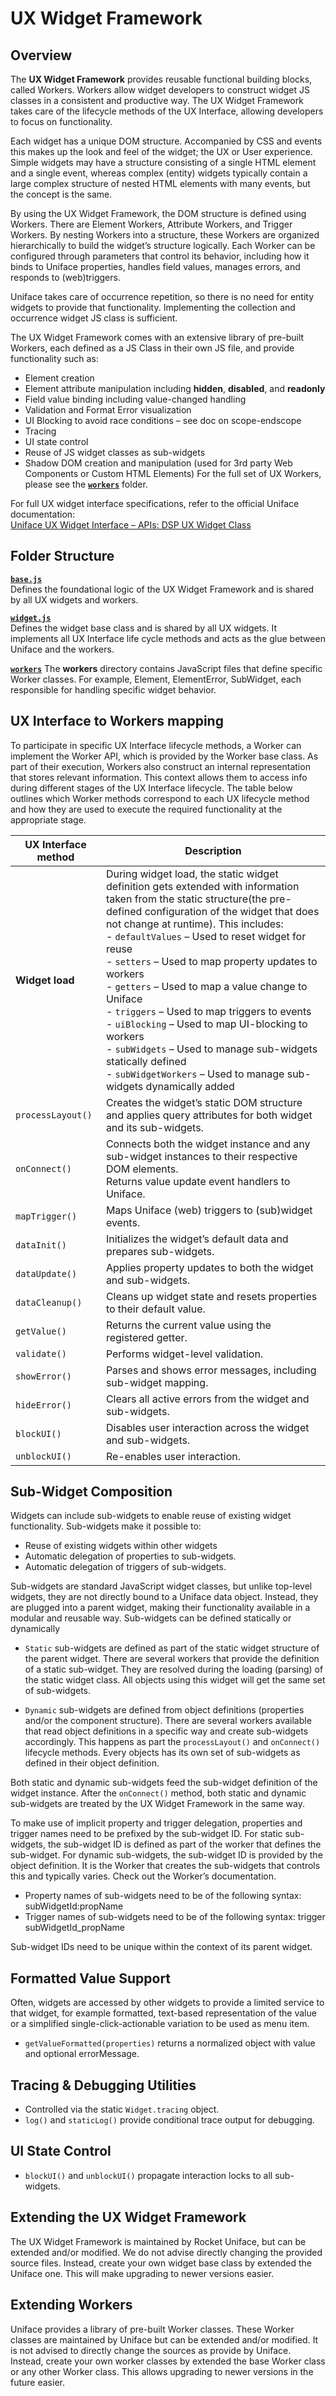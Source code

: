 # UX Widget Framework

## Overview

The **UX Widget Framework** provides reusable functional building blocks, called Workers. Workers allow widget developers to construct widget JS classes in a consistent and productive way. The UX Widget Framework takes care of the lifecycle methods of the UX Interface, allowing developers to focus on functionality.

Each widget has a unique DOM structure. Accompanied by CSS and events this makes up the look and feel of the widget; the UX or User experience. Simple widgets may have a structure consisting of a single HTML element and a single event, whereas complex (entity) widgets typically contain a large complex structure of nested HTML elements with many events, but the concept is the same.

By using the UX Widget Framework, the DOM structure is defined using Workers. There are Element Workers, Attribute Workers, and Trigger Workers. By nesting Workers into a structure, these Workers are organized hierarchically to build the widget’s structure logically. Each Worker can be configured through parameters that control its behavior, including how it binds to Uniface properties, handles field values, manages errors, and responds to (web)triggers.

Uniface takes care of occurrence repetition, so there is no need for entity widgets to provide that functionality. Implementing the collection and occurrence widget JS class is sufficient.

The UX Widget Framework comes with an extensive library of pre-built Workers, each defined as a JS Class in their own JS file, and provide functionality such as:

- Element creation
- Element attribute manipulation including **hidden**, **disabled**, and **readonly**
- Field value binding including value-changed handling
- Validation and Format Error visualization
- UI Blocking to avoid race conditions – see doc on scope-endscope
- Tracing
- UI state control
- Reuse of JS widget classes as sub-widgets
- Shadow DOM creation and manipulation (used for 3rd party Web Components or Custom HTML Elements)
For the full set of UX Workers, please see the [**`workers`**](./workers/) folder.

For full UX widget interface specifications, refer to the official Uniface documentation:  
 [Uniface UX Widget Interface – APIs: DSP UX Widget Class](https://docs.rocketsoftware.com/bundle/uniface_104/page/evh1701459402966.html)


## Folder Structure

**[`base.js`](./common/base.js)**  
  Defines the foundational logic of the UX Widget Framework and is shared by all UX widgets and workers.
 
**[`widget.js`](./common/widget.js)**  
  Defines the widget base class and is shared by all UX widgets. It implements all UX Interface life cycle methods and acts as the glue between Uniface and the workers.
 
[**`workers`**](./workers/)
The **workers** directory contains JavaScript files that define specific Worker classes. For example, Element, ElementError, SubWidget, each responsible for handling specific widget behavior.


## UX Interface to Workers mapping

To participate in specific UX Interface lifecycle methods, a Worker can implement the Worker API, which is provided by the Worker base class. As part of their execution, Workers also construct an internal representation that stores relevant information. This context allows them to access info during different stages of the UX Interface lifecycle. The table below outlines which Worker methods correspond to each UX lifecycle method and how they are used to execute the required functionality at the appropriate stage.

| **UX Interface method** | **Description**
| ----------------------- | --------------------------- |
| **Widget load**         | During widget load, the static widget definition gets extended with information taken from the static structure(the pre-defined configuration of the widget that does not change at runtime). This includes:<br> - `defaultValues` – Used to reset widget for reuse<br> - `setters` – Used to map property updates to workers<br> - `getters` – Used to map a value change to Uniface<br> - `triggers` – Used to map triggers to events<br> - `uiBlocking` – Used to map UI-blocking to workers<br> - `subWidgets` – Used to manage sub-widgets statically defined<br> - `subWidgetWorkers` – Used to manage sub-widgets dynamically added |
| `processLayout()`       | Creates the widget’s static DOM structure and applies query attributes for both widget and its sub-widgets.|
| `onConnect()`           | Connects both the widget instance and any sub-widget instances to their respective DOM elements.<br>Returns value update event handlers to Uniface.|
| `mapTrigger()`          | Maps Uniface (web) triggers to (sub)widget events.|
| `dataInit()`            | Initializes the widget’s default data and prepares sub-widgets.|
| `dataUpdate()`          | Applies property updates to both the widget and sub-widgets.|
| `dataCleanup()`         | Cleans up widget state and resets properties to their default value.|
| `getValue()`            | Returns the current value using the registered getter.|
| `validate()`            | Performs widget-level validation.|
| `showError()`           | Parses and shows error messages, including sub-widget mapping.|
| `hideError()`           | Clears all active errors from the widget and sub-widgets.|
| `blockUI()`             | Disables user interaction across the widget and sub-widgets.|
| `unblockUI()`           | Re-enables user interaction.|


## Sub-Widget Composition
Widgets can include sub-widgets to enable reuse of existing widget functionality. Sub-widgets make it possible to:

- Reuse of existing widgets within other widgets
- Automatic delegation of properties to sub-widgets.
- Automatic delegation of triggers of sub-widgets.

Sub-widgets are standard JavaScript widget classes, but unlike top-level widgets, they are not directly bound to a Uniface data object. Instead, they are plugged into a parent widget, making their functionality available in a modular and reusable way. Sub-widgets can be defined statically or dynamically

* `Static` sub-widgets are defined as part of the static widget structure of the parent widget. There are several workers that provide the definition of a static sub-widget. They are resolved during the loading (parsing) of the static widget class. All objects using this widget will get the same set of sub-widgets.

* `Dynamic` sub-widgets are defined from object definitions (properties and/or the component structure). There are several workers available that read object definitions in a specific way and create sub-widgets accordingly. This happens as part the `processLayout()` and `onConnect()` lifecycle methods. Every objects has its own set of sub-widgets as defined in their object definition.

Both static and dynamic sub-widgets feed the sub-widget definition of the widget instance. After the `onConnect()` method, both static and dynamic sub-widgets are treated by the UX Widget Framework in the same way.

To make use of implicit property and trigger delegation, properties and trigger names need to be prefixed by the sub-widget ID. For static sub-widgets, the sub-widget ID is defined as part of the worker that defines the sub-widget. For dynamic sub-widgets, the sub-widget ID is provided by the object definition. It is the Worker that creates the sub-widgets that controls this and typically varies. Check out the Worker’s documentation.

- Property names of sub-widgets need to be of the following syntax: subWidgetId:propName
- Trigger names of sub-widgets need to be of the following syntax: trigger subWidgetId_propName

Sub-widget IDs need to be unique within the context of its parent widget.

## Formatted Value Support

Often, widgets are accessed by other widgets to provide a limited service to that widget, for example formatted, text-based representation of the value or a simplified single-click-actionable variation to be used as menu item.

- `getValueFormatted(properties)` returns a normalized object with value and optional errorMessage.

## Tracing & Debugging Utilities

- Controlled via the static `Widget.tracing` object.
- `log()` and `staticLog()` provide conditional trace output for debugging.

## UI State Control

- `blockUI()` and `unblockUI()` propagate interaction locks to all sub-widgets.


## Extending the UX Widget Framework

The UX Widget Framework is maintained by Rocket Uniface, but can be extended and/or modified. We do not advise  directly changing the provided source files. Instead, create your own widget base class by extended the Uniface one. This will make upgrading to newer versions easier.


## Extending Workers

Uniface provides a library of pre-built Worker classes. These Worker classes are maintained by Uniface but can be extended and/or modified. It is not advised to directly change the sources as provide by Uniface. Instead, create your own worker classes by extended the base Worker class or any other Worker class. This allows upgrading to newer versions in the future easier.
